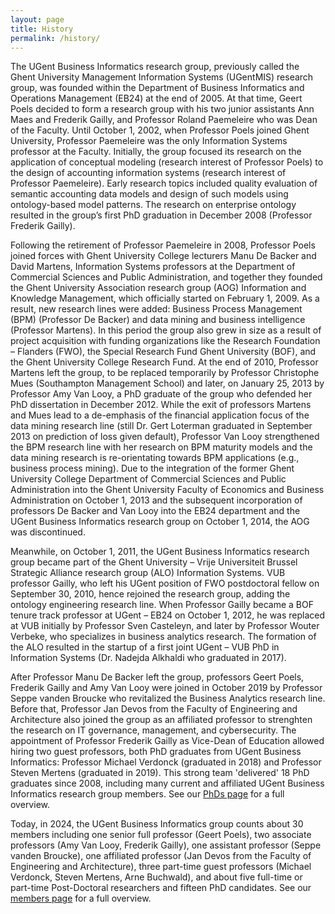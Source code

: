 ```yaml
---
layout: page
title: History
permalink: /history/
---
```




The UGent Business Informatics research group, previously called the Ghent University Management Information Systems (UGentMIS) research group, was founded within the Department of Business Informatics and Operations Management (EB24) at the end of 2005. At that time, Geert Poels decided to form a research group with his two junior assistants Ann Maes and Frederik Gailly, and Professor Roland Paemeleire who was Dean of the Faculty. Until October 1, 2002, when Professor Poels joined Ghent University, Professor Paemeleire was the only Information Systems professor at the Faculty. Initially, the group focused its research on the application of conceptual modeling (research interest of Professor Poels) to the design of accounting information systems (research interest of Professor Paemeleire). Early research topics included quality evaluation of semantic accounting data models and design of such models using ontology-based model patterns. The research on enterprise ontology resulted in the group’s first PhD graduation in December 2008 (Professor Frederik Gailly).

Following the retirement of Professor Paemeleire in 2008, Professor Poels joined forces with Ghent University College lecturers Manu De Backer and David Martens, Information Systems professors at the Department of Commercial Sciences and Public Administration, and together they founded the Ghent University Association research group (AOG) Information and Knowledge Management, which officially started on February 1, 2009. As a result, new research lines were added: Business Process Management (BPM) (Professor De Backer) and data mining and business intelligence (Professor Martens). In this period the group also grew in size as a result of project acquisition with funding organizations like the Research Foundation – Flanders (FWO), the Special Research Fund Ghent University (BOF), and the Ghent University College Research Fund. At the end of 2010, Professor Martens left the group, to be replaced temporarily by Professor Christophe Mues (Southampton Management School) and later, on January 25, 2013 by Professor Amy Van Looy, a PhD graduate of the group who defended her PhD dissertation in December 2012. While the exit of professors Martens and Mues lead to a de-emphasis of the financial application focus of the data mining research line (still Dr. Gert Loterman graduated in September 2013 on prediction of loss given default), Professor Van Looy strengthened the BPM research line with her research on BPM maturity models and the data mining research is re-orientating towards BPM applications (e.g., business process mining). Due to the integration of the former Ghent University College Department of Commercial Sciences and Public Administration into the Ghent University Faculty of Economics and Business Administration on October 1, 2013 and the subsequent incorporation of professors De Backer and Van Looy into the EB24 department and the UGent Business Informatics research group on October 1, 2014, the AOG was discontinued.

Meanwhile, on October 1, 2011, the UGent Business Informatics research group became part of the Ghent University – Vrije Universiteit Brussel Strategic Alliance research group (ALO) Information Systems. VUB professor Gailly, who left his UGent position of FWO postdoctoral fellow on September 30, 2010, hence rejoined the research group, adding the ontology engineering research line. When Professor Gailly became a BOF tenure track professor at UGent – EB24 on October 1, 2012, he was replaced at VUB initially by Professor Sven Casteleyn, and later by Professor Wouter Verbeke, who specializes in business analytics research. The formation of the ALO resulted in the startup of a first joint UGent – VUB PhD in Information Systems (Dr. Nadejda Alkhaldi who graduated in 2017).

After Professor Manu De Backer left the group, professors Geert Poels, Frederik Gailly and Amy Van Looy were joined in October 2019 by Professor Seppe vanden Broucke who revitalized the Business Analytics research line. Before that, Professor Jan Devos from the Faculty of Engineering and Architecture also joined the group as an affiliated professor to strenghten the research on IT governance, management, and cybersecurity. The appointment of Professor Frederik Gailly as Vice-Dean of Education allowed hiring two guest professors, both PhD graduates from UGent Business Informatics: Professor Michael Verdonck (graduated in 2018) and Professor Steven Mertens (graduated in 2019). This strong team 'delivered' 18 PhD graduates since 2008, including many current and affiliated UGent Business Informatics research group members. See our [PhDs page](/phds/) for a full overview.

Today, in 2024, the UGent Business Informatics group counts about 30 members including one senior full professor (Geert Poels), two associate professors (Amy Van Looy, Frederik Gailly), one assistant professor (Seppe vanden Broucke), one affiliated professor (Jan Devos from the Faculty of Engineering and Architecture), three part-time guest professors (Michael Verdonck, Steven Mertens, Arne Buchwald), and about five full-time or part-time Post-Doctoral researchers and fifteen PhD candidates. See our [members page](/members/) for a full overview.
